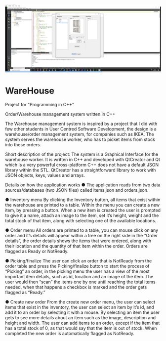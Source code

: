 
<img src="https://github.com/hartiparti/WareHouse/blob/main/WarehouseManagement/images/1111.png">

# WareHouse
Project for "Programming in C++" 

Order/Warehouse management system written in C++

The Warehouse management system is inspired by a project that I did with few other
students in User Centred Software Development, the design is a warehouse/order
management system, for companies such as IKEA. The system serves the warehouse
worker, who has to picket items from stock into these orders.

Short description of the project:
The system is a Graphical Interface for the warehouse worker. It is written in C++ and
developed with QtCreator and Qt which is a very powerful cross-platform
C++ does not have a default JSON library within the STL. QtCreator has a
straightforward library to work with JSON objects, keys, values and arrays.

Details on how the application works
● The application reads from two data sources/databases (two JSON files) called
items.json and orders.json.

● Inventory menu
By clicking the Inventory button, all items that exist within the warehouse are
printed to a table. Within the menu you can create a new item, by pressing a
button. When a new item is created the user is prompted to give it a name, attach
an image to the item, set it’s height, weight and the total stock of that item, along
with selecting one of the available locations.

● Order menu
All orders are printed to a table, you can mouse click on any order and it’s details
will appear within a tree on the right side in the “Order details”, the order details
shows the items that were ordered, along with their location and the quantity of
that item within the order. Orders are flagged as Ready or NotReady.

● Picking/finalize
The user can click an order that is NotReady from the order table and press the
Picking/finalize button to start the process of “Picking” an order, in the picking
menu the user has a view of the most important item details, such as id, location
and an image of the item. The user would then “scan” the items one by one until
reaching the total items needed, when that happens a checkbox is marked and
the order gets flagged as “Ready.”

● Create new order
From the create new order menu, the user can select items that exist in the
inventory, the user can select an item by it’s id, and add it to an order by selecting
it with a mouse. By selecting an item the user gets to see more details about an
item such as the image, description and height and width. The user can add
items to an order, except if the item that has a total stock of 0, as that would say
that the item is out of stock. When completed the new order is automatically
flagged as NotReady.

